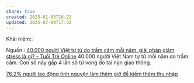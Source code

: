 ```yaml
---
share: true
created: 2025-01-03T16:23
updated: 2025-07-09T17:32
---
```

Khái niệm:: 

Nguồn:: [40.000 người Việt tự tử do trầm cảm mỗi năm, giải pháp giảm stress là gì? - Tuổi Trẻ Online](https://tuoitre.vn/40-000-nguoi-viet-tu-tu-do-tram-cam-moi-nam-giai-phap-giam-stress-la-gi-20230426121452259.htm)
40.000 người Việt Nam tự tử mỗi năm do trầm cảm. Con số này gấp 4 lần số tử vong do tai nạn giao thông.

[76,2% người lao động tình nguyện làm thêm giờ để kiếm thêm thu nhập](./H%E1%BB%97%20tr%E1%BB%A3%20ng%C6%B0%E1%BB%9Di%20y%E1%BA%BFu%20th%E1%BA%BF/Ng%C6%B0%E1%BB%9Di%20lao%20%C4%91%E1%BB%99ng/76,2%25%20ng%C6%B0%E1%BB%9Di%20lao%20%C4%91%E1%BB%99ng%20t%C3%ACnh%20nguy%E1%BB%87n%20l%C3%A0m%20th%C3%AAm%20gi%E1%BB%9D%20%C4%91%E1%BB%83%20ki%E1%BA%BFm%20th%C3%AAm%20thu%20nh%E1%BA%ADp.md)
